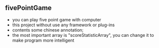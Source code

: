 ## fivePointGame
- you can play five point game with computer
- this project without use any framework or plug-ins
- contents some chinese annotation;
- the most important array is "scoreStatisticArray", you can change it to make program more intelligent
